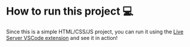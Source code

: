 # How to run this project 💻

Since this is a simple HTML/CSS/JS project, you can run it using the [Live Server VSCode extension](https://marketplace.visualstudio.com/items?itemName=ritwickdey.LiveServer) and see it in action!
